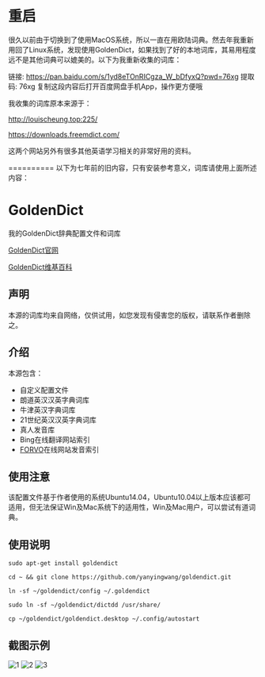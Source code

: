 # 重启
很久以前由于切换到了使用MacOS系统，所以一直在用欧陆词典。然去年我重新用回了Linux系统，发现使用GoldenDict，如果找到了好的本地词库，其易用程度远不是其他词典可以媲美的。以下为我重新收集的词库：


链接: https://pan.baidu.com/s/1yd8eTOnRICgza_W_bDfyxQ?pwd=76xg 提取码: 76xg 复制这段内容后打开百度网盘手机App，操作更方便哦


我收集的词库原本来源于：

http://louischeung.top:225/

https://downloads.freemdict.com/

这两个网站另外有很多其他英语学习相关的非常好用的资料。


==========
以下为七年前的旧内容，只有安装参考意义，词库请使用上面所述内容：

# GoldenDict

我的GoldenDict辞典配置文件和词库

[GoldenDict官网](http://goldendict.org/)

[GoldenDict维基百科](https://zh.wikipedia.org/wiki/GoldenDict)



## 声明

本源的词库均来自网络，仅供试用，如您发现有侵害您的版权，请联系作者删除之。



## 介绍

本源包含：

* 自定义配置文件
* 朗道英汉汉英字典词库
* 牛津英汉字典词库
* 21世纪英汉汉英字典词库
* 真人发音库
* Bing在线翻译网站索引
* [FORVO](http://zh.forvo.com/)在线网站发音索引





## 使用注意

该配置文件基于作者使用的系统Ubuntu14.04，Ubuntu10.04以上版本应该都可适用，但无法保证Win及Mac系统下的适用性，Win及Mac用户，可以尝试有道词典。




## 使用说明

```shell
sudo apt-get install goldendict

cd ~ && git clone https://github.com/yanyingwang/goldendict.git

ln -sf ~/goldendict/config ~/.goldendict

sudo ln -sf ~/goldendict/dictdd /usr/share/

cp ~/goldendict/goldendict.desktop ~/.config/autostart

```



## 截图示例

![1](https://raw.githubusercontent.com/yanyingwang/goldendict/master/screenshots/1.png)
![2](https://raw.githubusercontent.com/yanyingwang/goldendict/master/screenshots/2.png)
![3](https://raw.githubusercontent.com/yanyingwang/goldendict/master/screenshots/3.png)



